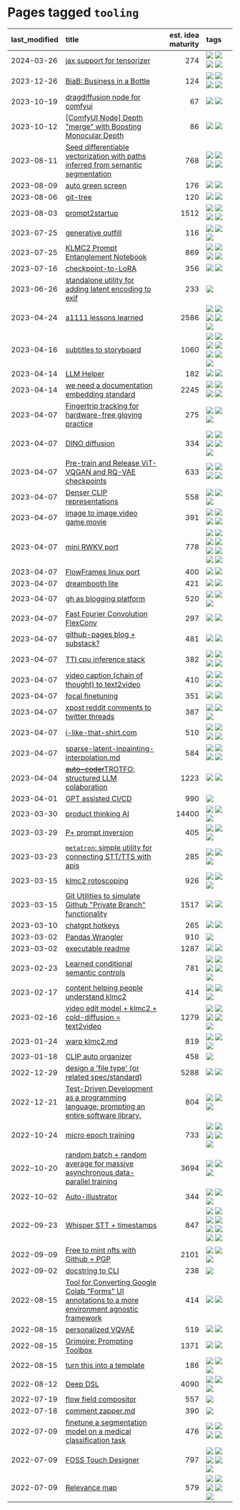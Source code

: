 # Pages tagged `tooling`

|last_modified|title|est. idea maturity|tags
|:---|:---|---:|:---|
|2024-03-26|[jax support for tensorizer](../tensorizer-jax.md)|274|[![](https://img.shields.io/badge/tag-coreweave-4d5a4)](../tags/coreweave.md) [![](https://img.shields.io/badge/tag-open_source-e168be)](../tags/open_source.md) [![](https://img.shields.io/badge/tag-public_good-4072a1)](../tags/public_good.md) [![](https://img.shields.io/badge/tag-tooling-50c04b)](../tags/tooling.md)|
|2023-12-26|[BiaB: Business in a Bottle](../business-in-a-bottle.md)|124|[![](https://img.shields.io/badge/tag-coreweave-4d5a4)](../tags/coreweave.md) [![](https://img.shields.io/badge/tag-open_source-e168be)](../tags/open_source.md) [![](https://img.shields.io/badge/tag-public_good-4072a1)](../tags/public_good.md) [![](https://img.shields.io/badge/tag-tooling-50c04b)](../tags/tooling.md)|
|2023-10-19|[dragdiffusion node for comfyui](../comfyui_dragdiffusion.md)|67|[![](https://img.shields.io/badge/tag-comfyui-6819c6)](../tags/comfyui.md) [![](https://img.shields.io/badge/tag-tooling-50c04b)](../tags/tooling.md)|
|2023-10-12|[[ComfyUI Node] Depth "merge" with Boosting Monocular Depth](../comfy_bmd.md)|86|[![](https://img.shields.io/badge/tag-comfy-a777bf)](../tags/comfy.md) [![](https://img.shields.io/badge/tag-tooling-50c04b)](../tags/tooling.md)|
|2023-08-11|[Seed differentiable vectorization with paths inferred from semantic segmentation](../vectorize_anything.md)|768|[![](https://img.shields.io/badge/tag-experimental-76bb24)](../tags/experimental.md) [![](https://img.shields.io/badge/tag-segmentation-426a5f)](../tags/segmentation.md) [![](https://img.shields.io/badge/tag-svg-e3b2c7)](../tags/svg.md) [![](https://img.shields.io/badge/tag-tooling-50c04b)](../tags/tooling.md)|
|2023-08-09|[auto green screen](../auto-green-screen.md)|176|[![](https://img.shields.io/badge/tag-experimental-76bb24)](../tags/experimental.md) [![](https://img.shields.io/badge/tag-tooling-50c04b)](../tags/tooling.md)|
|2023-08-06|[git-tree](../git-tree.md)|120|[![](https://img.shields.io/badge/tag-git-db71cb)](../tags/git.md) [![](https://img.shields.io/badge/tag-tooling-50c04b)](../tags/tooling.md)|
|2023-08-03|[prompt2startup](../prompt2startup.md)|1512|[![](https://img.shields.io/badge/tag-animation-1743a)](../tags/animation.md) [![](https://img.shields.io/badge/tag-experimental-76bb24)](../tags/experimental.md) [![](https://img.shields.io/badge/tag-prompting-7c795e)](../tags/prompting.md) [![](https://img.shields.io/badge/tag-tooling-50c04b)](../tags/tooling.md)|
|2023-07-25|[generative outfill](../generative_outfill.md)|116|[![](https://img.shields.io/badge/tag-art-49fd1a)](../tags/art.md) [![](https://img.shields.io/badge/tag-notebook-6edb5)](../tags/notebook.md) [![](https://img.shields.io/badge/tag-tooling-50c04b)](../tags/tooling.md)|
|2023-07-25|[KLMC2 Prompt Entanglement Notebook](../klmc2-prompt-entanglement.md)|869|[![](https://img.shields.io/badge/tag-completed-a68128)](../tags/completed.md) [![](https://img.shields.io/badge/tag-notebook-6edb5)](../tags/notebook.md) [![](https://img.shields.io/badge/tag-prompting-7c795e)](../tags/prompting.md) [![](https://img.shields.io/badge/tag-tooling-50c04b)](../tags/tooling.md)|
|2023-07-16|[checkpoint-to-LoRA](../checkpoint2LoRA.md)|356|[![](https://img.shields.io/badge/tag-experimental-76bb24)](../tags/experimental.md) [![](https://img.shields.io/badge/tag-tooling-50c04b)](../tags/tooling.md)|
|2023-06-26|[standalone utility for adding latent encoding to exif](../latent-exif.md)|233|[![](https://img.shields.io/badge/tag-tooling-50c04b)](../tags/tooling.md)|
|2023-04-24|[a1111 lessons learned](../a1111_lessons_learned.md)|2586|[![](https://img.shields.io/badge/tag-experimental-76bb24)](../tags/experimental.md) [![](https://img.shields.io/badge/tag-open_source-e168be)](../tags/open_source.md) [![](https://img.shields.io/badge/tag-stability-3c7f53)](../tags/stability.md) [![](https://img.shields.io/badge/tag-tooling-50c04b)](../tags/tooling.md) [![](https://img.shields.io/badge/tag-ux-81aec0)](../tags/ux.md)|
|2023-04-16|[subtitles to storyboard](../subtitles-to-storyboard.md)|1060|[![](https://img.shields.io/badge/tag-accessibility-2b1224)](../tags/accessibility.md) [![](https://img.shields.io/badge/tag-animation-1743a)](../tags/animation.md) [![](https://img.shields.io/badge/tag-completed-a68128)](../tags/completed.md) [![](https://img.shields.io/badge/tag-open_source-e168be)](../tags/open_source.md) [![](https://img.shields.io/badge/tag-prompting-7c795e)](../tags/prompting.md) [![](https://img.shields.io/badge/tag-tooling-50c04b)](../tags/tooling.md) [![](https://img.shields.io/badge/tag-wip-95bed6)](../tags/wip.md)|
|2023-04-14|[LLM Helper](../llm-helper.md)|182|[![](https://img.shields.io/badge/tag-llm-5e378d)](../tags/llm.md) [![](https://img.shields.io/badge/tag-tooling-50c04b)](../tags/tooling.md)|
|2023-04-14|[we need a documentation embedding standard](../doc-embed-standard.md)|2245|[![](https://img.shields.io/badge/tag-accessibility-2b1224)](../tags/accessibility.md) [![](https://img.shields.io/badge/tag-documentation-254eb)](../tags/documentation.md) [![](https://img.shields.io/badge/tag-standard-fde018)](../tags/standard.md) [![](https://img.shields.io/badge/tag-tooling-50c04b)](../tags/tooling.md)|
|2023-04-07|[Fingertrip tracking for hardware-free gloving practice](../fingertrip_tracking_for_hardware_free_gloveing_practice.md)|275|[![](https://img.shields.io/badge/tag-experimental-76bb24)](../tags/experimental.md) [![](https://img.shields.io/badge/tag-tooling-50c04b)](../tags/tooling.md) [![](https://img.shields.io/badge/tag-wip-95bed6)](../tags/wip.md)|
|2023-04-07|[DINO diffusion](../DINO-diffusion.md)|334|[![](https://img.shields.io/badge/tag-completed-a68128)](../tags/completed.md) [![](https://img.shields.io/badge/tag-experimental-76bb24)](../tags/experimental.md) [![](https://img.shields.io/badge/tag-nerf-5fba1d)](../tags/nerf.md) [![](https://img.shields.io/badge/tag-tooling-50c04b)](../tags/tooling.md) [![](https://img.shields.io/badge/tag-wip-95bed6)](../tags/wip.md)|
|2023-04-07|[Pre-train and Release ViT-VQGAN and RQ-VAE checkpoints](../pretrained_vit-vqgan_checkpoints.md)|633|[![](https://img.shields.io/badge/tag-completed-a68128)](../tags/completed.md) [![](https://img.shields.io/badge/tag-dataset-abf295)](../tags/dataset.md) [![](https://img.shields.io/badge/tag-prompting-7c795e)](../tags/prompting.md) [![](https://img.shields.io/badge/tag-tooling-50c04b)](../tags/tooling.md)|
|2023-04-07|[Denser CLIP representations](../denser-CLIP.md)|558|[![](https://img.shields.io/badge/tag-experimental-76bb24)](../tags/experimental.md) [![](https://img.shields.io/badge/tag-tooling-50c04b)](../tags/tooling.md) [![](https://img.shields.io/badge/tag-wip-95bed6)](../tags/wip.md)|
|2023-04-07|[image to image video game movie](../img2img_video_game_movie.md)|391|[![](https://img.shields.io/badge/tag-animation-1743a)](../tags/animation.md) [![](https://img.shields.io/badge/tag-prompting-7c795e)](../tags/prompting.md) [![](https://img.shields.io/badge/tag-tooling-50c04b)](../tags/tooling.md) [![](https://img.shields.io/badge/tag-wip-95bed6)](../tags/wip.md)|
|2023-04-07|[mini RWKV port](../rust_rwkv.md)|778|[![](https://img.shields.io/badge/tag-RNN-9a9fc4)](../tags/RNN.md) [![](https://img.shields.io/badge/tag-completed-a68128)](../tags/completed.md) [![](https://img.shields.io/badge/tag-experimental-76bb24)](../tags/experimental.md) [![](https://img.shields.io/badge/tag-ggml-82f6b0)](../tags/ggml.md) [![](https://img.shields.io/badge/tag-mobilenet-7a169c)](../tags/mobilenet.md) [![](https://img.shields.io/badge/tag-model_compression-1ee399)](../tags/model_compression.md) [![](https://img.shields.io/badge/tag-tooling-50c04b)](../tags/tooling.md) [![](https://img.shields.io/badge/tag-wip-95bed6)](../tags/wip.md)|
|2023-04-07|[FlowFrames linux port](../flowframes-linux-port.md)|400|[![](https://img.shields.io/badge/tag-tooling-50c04b)](../tags/tooling.md) [![](https://img.shields.io/badge/tag-wip-95bed6)](../tags/wip.md)|
|2023-04-07|[dreambooth lite](../dreambooth-lite.md)|421|[![](https://img.shields.io/badge/tag-experimental-76bb24)](../tags/experimental.md) [![](https://img.shields.io/badge/tag-tooling-50c04b)](../tags/tooling.md)|
|2023-04-07|[gh as blogging platform](../gh_as_blogging_platform.md)|520|[![](https://img.shields.io/badge/tag-publication-43d799)](../tags/publication.md) [![](https://img.shields.io/badge/tag-tooling-50c04b)](../tags/tooling.md) [![](https://img.shields.io/badge/tag-wip-95bed6)](../tags/wip.md)|
|2023-04-07|[Fast Fourier Convolution FlexConv](../FFC-Flexconv.md)|297|[![](https://img.shields.io/badge/tag-experimental-76bb24)](../tags/experimental.md) [![](https://img.shields.io/badge/tag-tooling-50c04b)](../tags/tooling.md)|
|2023-04-07|[github-pages blog + substack?](../gh-pages-blog-plus-substack.md)|481|[![](https://img.shields.io/badge/tag-tooling-50c04b)](../tags/tooling.md) [![](https://img.shields.io/badge/tag-wip-95bed6)](../tags/wip.md)|
|2023-04-07|[TTI cpu inference stack](../TTI-cpu-inference-stack.md)|382|[![](https://img.shields.io/badge/tag-accessibility-2b1224)](../tags/accessibility.md) [![](https://img.shields.io/badge/tag-stability-3c7f53)](../tags/stability.md) [![](https://img.shields.io/badge/tag-tooling-50c04b)](../tags/tooling.md) [![](https://img.shields.io/badge/tag-wip-95bed6)](../tags/wip.md)|
|2023-04-07|[video caption (chain of thought) to text2video](../video_caption_transfer.md)|410|[![](https://img.shields.io/badge/tag-animation-1743a)](../tags/animation.md) [![](https://img.shields.io/badge/tag-experimental-76bb24)](../tags/experimental.md) [![](https://img.shields.io/badge/tag-prompting-7c795e)](../tags/prompting.md) [![](https://img.shields.io/badge/tag-tooling-50c04b)](../tags/tooling.md)|
|2023-04-07|[focal finetuning](../focal_finetuning.md)|351|[![](https://img.shields.io/badge/tag-tooling-50c04b)](../tags/tooling.md) [![](https://img.shields.io/badge/tag-wip-95bed6)](../tags/wip.md)|
|2023-04-07|[xpost reddit comments to twitter threads](../reddit2twitter.md)|387|[![](https://img.shields.io/badge/tag-experimental-76bb24)](../tags/experimental.md) [![](https://img.shields.io/badge/tag-publicgood-869cae)](../tags/publicgood.md) [![](https://img.shields.io/badge/tag-tooling-50c04b)](../tags/tooling.md)|
|2023-04-07|[i-like-that-shirt.com](../ilikethatshirt.com.md)|510|[![](https://img.shields.io/badge/tag-accessibility-2b1224)](../tags/accessibility.md) [![](https://img.shields.io/badge/tag-completed-a68128)](../tags/completed.md) [![](https://img.shields.io/badge/tag-publicgood-869cae)](../tags/publicgood.md) [![](https://img.shields.io/badge/tag-tooling-50c04b)](../tags/tooling.md)|
|2023-04-07|[sparse-latent-inpainting-interpolation.md](../sparse-latent-inpainting-interpolation.md)|584|[![](https://img.shields.io/badge/tag-animation-1743a)](../tags/animation.md) [![](https://img.shields.io/badge/tag-prompting-7c795e)](../tags/prompting.md) [![](https://img.shields.io/badge/tag-tooling-50c04b)](../tags/tooling.md) [![](https://img.shields.io/badge/tag-wip-95bed6)](../tags/wip.md)|
|2023-04-04|[~~auto-coder~~TROTFO: structured LLM colaboration](../auto-coder.md)|1223|[![](https://img.shields.io/badge/tag-prompting-7c795e)](../tags/prompting.md) [![](https://img.shields.io/badge/tag-tooling-50c04b)](../tags/tooling.md)|
|2023-04-01|[GPT assisted CI/CD](../gpt_assisted_cicd_workflows.md)|990|[![](https://img.shields.io/badge/tag-tooling-50c04b)](../tags/tooling.md)|
|2023-03-30|[product thinking AI](../product_thinking_ai.md)|14400|[![](https://img.shields.io/badge/tag-experimental-76bb24)](../tags/experimental.md) [![](https://img.shields.io/badge/tag-foundation-f1c85)](../tags/foundation.md) [![](https://img.shields.io/badge/tag-tooling-50c04b)](../tags/tooling.md)|
|2023-03-29|[P+ prompt inversion](../p_plus_inversion.md)|405|[![](https://img.shields.io/badge/tag-prompting-7c795e)](../tags/prompting.md) [![](https://img.shields.io/badge/tag-tooling-50c04b)](../tags/tooling.md) [![](https://img.shields.io/badge/tag-wip-95bed6)](../tags/wip.md)|
|2023-03-23|[`metatron`: simple utility for connecting STT/TTS with apis](../metatron.md)|285|[![](https://img.shields.io/badge/tag-accessibility-2b1224)](../tags/accessibility.md) [![](https://img.shields.io/badge/tag-tooling-50c04b)](../tags/tooling.md) [![](https://img.shields.io/badge/tag-wip-95bed6)](../tags/wip.md)|
|2023-03-15|[klmc2 rotoscoping](../klmc2_rotoscoping.md)|926|[![](https://img.shields.io/badge/tag-animation-1743a)](../tags/animation.md) [![](https://img.shields.io/badge/tag-experimental-76bb24)](../tags/experimental.md) [![](https://img.shields.io/badge/tag-tooling-50c04b)](../tags/tooling.md)|
|2023-03-15|[Git Utilities to simulate Github "Private Branch" functionality](../git_private_branch_utils.md)|1517|[![](https://img.shields.io/badge/tag-stability-3c7f53)](../tags/stability.md) [![](https://img.shields.io/badge/tag-tooling-50c04b)](../tags/tooling.md)|
|2023-03-10|[chatgpt hotkeys](../chatgpt_hotkeys.md)|265|[![](https://img.shields.io/badge/tag-tooling-50c04b)](../tags/tooling.md) [![](https://img.shields.io/badge/tag-wip-95bed6)](../tags/wip.md)|
|2023-03-02|[Pandas Wrangler](../pandas_wrangler.md)|910|[![](https://img.shields.io/badge/tag-tooling-50c04b)](../tags/tooling.md)|
|2023-03-02|[executable readme](../executable_readme.md)|1287|[![](https://img.shields.io/badge/tag-tooling-50c04b)](../tags/tooling.md) [![](https://img.shields.io/badge/tag-wip-95bed6)](../tags/wip.md)|
|2023-02-23|[Learned conditional semantic controls](../learned-conditional-semantic-controls.md)|781|[![](https://img.shields.io/badge/tag-animation-1743a)](../tags/animation.md) [![](https://img.shields.io/badge/tag-colab-161a53)](../tags/colab.md) [![](https://img.shields.io/badge/tag-experimental-76bb24)](../tags/experimental.md) [![](https://img.shields.io/badge/tag-prompting-7c795e)](../tags/prompting.md) [![](https://img.shields.io/badge/tag-tooling-50c04b)](../tags/tooling.md)|
|2023-02-17|[content helping people understand klmc2](../explaining_klmc2.md)|414|[![](https://img.shields.io/badge/tag-meta-cdef47)](../tags/meta.md) [![](https://img.shields.io/badge/tag-tooling-50c04b)](../tags/tooling.md) [![](https://img.shields.io/badge/tag-wip-95bed6)](../tags/wip.md)|
|2023-02-16|[video edit model + klmc2 + cold-diffusion = text2video](../video-edit-model-over-init-video.md)|1279|[![](https://img.shields.io/badge/tag-animation-1743a)](../tags/animation.md) [![](https://img.shields.io/badge/tag-meta-cdef47)](../tags/meta.md) [![](https://img.shields.io/badge/tag-publicgood-869cae)](../tags/publicgood.md) [![](https://img.shields.io/badge/tag-stability-3c7f53)](../tags/stability.md) [![](https://img.shields.io/badge/tag-tooling-50c04b)](../tags/tooling.md)|
|2023-01-24|[warp klmc2.md](../warp_klmc2.md)|819|[![](https://img.shields.io/badge/tag-animation-1743a)](../tags/animation.md) [![](https://img.shields.io/badge/tag-tooling-50c04b)](../tags/tooling.md) [![](https://img.shields.io/badge/tag-wip-95bed6)](../tags/wip.md)|
|2023-01-18|[CLIP auto organizer](../clip_auto_organizer.md)|458|[![](https://img.shields.io/badge/tag-tooling-50c04b)](../tags/tooling.md)|
|2022-12-29|[design a 'file type' (or related spec/standard)](../filetype-for-ai-art-and-animation.md)|5288|[![](https://img.shields.io/badge/tag-animation-1743a)](../tags/animation.md) [![](https://img.shields.io/badge/tag-tooling-50c04b)](../tags/tooling.md)|
|2022-12-21|[Test-Driven Development as a programming language: prompting an entire software library.](../tdd_is_2_op.md)|804|[![](https://img.shields.io/badge/tag-experimental-76bb24)](../tags/experimental.md) [![](https://img.shields.io/badge/tag-prompting-7c795e)](../tags/prompting.md) [![](https://img.shields.io/badge/tag-tooling-50c04b)](../tags/tooling.md)|
|2022-10-24|[micro epoch training](../micro-epoch.md)|733|[![](https://img.shields.io/badge/tag-augmentation-d3fceb)](../tags/augmentation.md) [![](https://img.shields.io/badge/tag-dataset-abf295)](../tags/dataset.md) [![](https://img.shields.io/badge/tag-heuristics-e13c2b)](../tags/heuristics.md) [![](https://img.shields.io/badge/tag-tooling-50c04b)](../tags/tooling.md) [![](https://img.shields.io/badge/tag-training-3f3dc3)](../tags/training.md)|
|2022-10-20|[random batch + random average for massive asynchronous data-parallel training](../async-evolutionary-ddp.md)|3694|[![](https://img.shields.io/badge/tag-experimental-76bb24)](../tags/experimental.md) [![](https://img.shields.io/badge/tag-foundation-f1c85)](../tags/foundation.md) [![](https://img.shields.io/badge/tag-tooling-50c04b)](../tags/tooling.md)|
|2022-10-02|[Auto-illustrator](../auto-illustrator.md)|344|[![](https://img.shields.io/badge/tag-completed-a68128)](../tags/completed.md) [![](https://img.shields.io/badge/tag-prompting-7c795e)](../tags/prompting.md) [![](https://img.shields.io/badge/tag-tooling-50c04b)](../tags/tooling.md)|
|2022-09-23|[Whisper STT + timestamps](../whisper-stt-plus-timestamps.md)|847|[![](https://img.shields.io/badge/tag-colab-161a53)](../tags/colab.md) [![](https://img.shields.io/badge/tag-dataset-abf295)](../tags/dataset.md) [![](https://img.shields.io/badge/tag-experimental-76bb24)](../tags/experimental.md) [![](https://img.shields.io/badge/tag-meta-cdef47)](../tags/meta.md) [![](https://img.shields.io/badge/tag-prompting-7c795e)](../tags/prompting.md) [![](https://img.shields.io/badge/tag-publicgood-869cae)](../tags/publicgood.md) [![](https://img.shields.io/badge/tag-stability-3c7f53)](../tags/stability.md) [![](https://img.shields.io/badge/tag-tooling-50c04b)](../tags/tooling.md)|
|2022-09-09|[Free to mint nfts with Github + PGP](../free-to-mint-nfts_git_plus_pgp.md)|2101|[![](https://img.shields.io/badge/tag-publicgood-869cae)](../tags/publicgood.md) [![](https://img.shields.io/badge/tag-tooling-50c04b)](../tags/tooling.md) [![](https://img.shields.io/badge/tag-wip-95bed6)](../tags/wip.md)|
|2022-09-02|[docstring to CLI](../docstring-to-cli.md)|238|[![](https://img.shields.io/badge/tag-tooling-50c04b)](../tags/tooling.md)|
|2022-08-15|[Tool for Converting Google Colab "Forms" UI annotations to a more environment agnostic framework](../colab-ui-converter.md)|414|[![](https://img.shields.io/badge/tag-colab-161a53)](../tags/colab.md) [![](https://img.shields.io/badge/tag-tooling-50c04b)](../tags/tooling.md)|
|2022-08-15|[personalized VQVAE](../personalized-vqvae.md)|519|[![](https://img.shields.io/badge/tag-experimental-76bb24)](../tags/experimental.md) [![](https://img.shields.io/badge/tag-tooling-50c04b)](../tags/tooling.md)|
|2022-08-15|[Grimoire: Prompting Toolbox](../grimoire.md)|1371|[![](https://img.shields.io/badge/tag-prompting-7c795e)](../tags/prompting.md) [![](https://img.shields.io/badge/tag-tooling-50c04b)](../tags/tooling.md)|
|2022-08-15|[turn this into a template](../benchwarmers-template.md)|186|[![](https://img.shields.io/badge/tag-meta-cdef47)](../tags/meta.md) [![](https://img.shields.io/badge/tag-tooling-50c04b)](../tags/tooling.md) [![](https://img.shields.io/badge/tag-wip-95bed6)](../tags/wip.md)|
|2022-08-12|[Deep DSL](../multistage-unsupervised-deep-DSL-learning-from-prompts-data.md)|4090|[![](https://img.shields.io/badge/tag-experimental-76bb24)](../tags/experimental.md) [![](https://img.shields.io/badge/tag-prompting-7c795e)](../tags/prompting.md) [![](https://img.shields.io/badge/tag-tooling-50c04b)](../tags/tooling.md)|
|2022-07-19|[flow field compositor](../flow-field-compositor.md)|557|[![](https://img.shields.io/badge/tag-tooling-50c04b)](../tags/tooling.md)|
|2022-07-18|[comment zapper.md](../comment-zapper.md)|390|[![](https://img.shields.io/badge/tag-tooling-50c04b)](../tags/tooling.md)|
|2022-07-09|[finetune a segmentation model on a medical classification task](../finetune_a_segmentation_model_on_a_medical_classification_task.md)|476|[![](https://img.shields.io/badge/tag-experimental-76bb24)](../tags/experimental.md) [![](https://img.shields.io/badge/tag-image_processing-a3de36)](../tags/image_processing.md) [![](https://img.shields.io/badge/tag-medical_image_analysis-926797)](../tags/medical_image_analysis.md) [![](https://img.shields.io/badge/tag-tooling-50c04b)](../tags/tooling.md)|
|2022-07-09|[FOSS Touch Designer](../FOSS_touch_designer.md)|797|[![](https://img.shields.io/badge/tag-alignment-22d494)](../tags/alignment.md) [![](https://img.shields.io/badge/tag-animation-1743a)](../tags/animation.md) [![](https://img.shields.io/badge/tag-publicgood-869cae)](../tags/publicgood.md) [![](https://img.shields.io/badge/tag-tooling-50c04b)](../tags/tooling.md) [![](https://img.shields.io/badge/tag-wip-95bed6)](../tags/wip.md)|
|2022-07-09|[Relevance map](../Relevance_map.md)|579|[![](https://img.shields.io/badge/tag-meta-cdef47)](../tags/meta.md) [![](https://img.shields.io/badge/tag-prompting-7c795e)](../tags/prompting.md) [![](https://img.shields.io/badge/tag-publication-43d799)](../tags/publication.md) [![](https://img.shields.io/badge/tag-stability-3c7f53)](../tags/stability.md) [![](https://img.shields.io/badge/tag-tooling-50c04b)](../tags/tooling.md)|